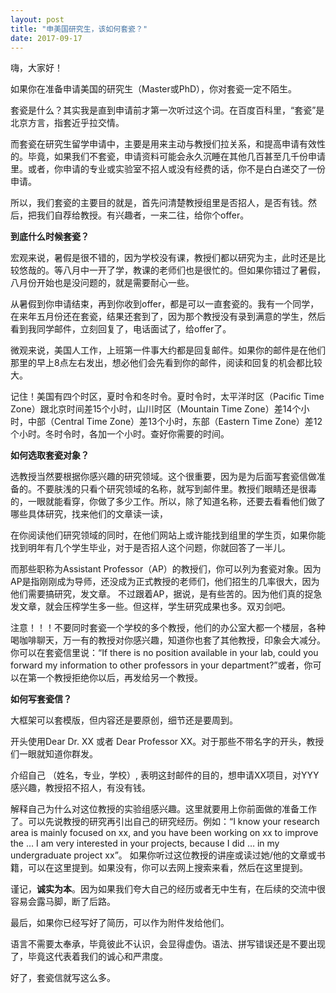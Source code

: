 ```yaml
---
layout: post
title: "申美国研究生，该如何套瓷？"
date: 2017-09-17
---
```


嗨，大家好！

如果你在准备申请美国的研究生（Master或PhD），你对套瓷一定不陌生。

套瓷是什么？其实我是直到申请前才第一次听过这个词。在百度百科里，“套瓷”是北京方言，指套近乎拉交情。

而套瓷在研究生留学申请中，主要是用来主动与教授们拉关系，和提高申请有效性的。毕竟，如果我们不套瓷，申请资料可能会永久沉睡在其他几百甚至几千份申请里。或者，你申请的专业或实验室不招人或没有经费的话，你不是白白递交了一份申请。

所以，我们套瓷的主要目的就是，首先问清楚教授组里是否招人，是否有钱。然后，把我们自荐给教授。有兴趣者，一来二往，给你个offer。

**到底什么时候套瓷？**

宏观来说，暑假是很不错的，因为学校没有课，教授们都以研究为主，此时还是比较悠哉的。等八月中一开了学，教课的老师们也是很忙的。但如果你错过了暑假，八月份开始也是没问题的，就是需要耐心一些。

从暑假到你申请结束，再到你收到offer，都是可以一直套瓷的。我有一个同学，在来年五月份还在套瓷，结果还套到了，因为那个教授没有录到满意的学生，然后看到我同学邮件，立刻回复了，电话面试了，给offer了。

微观来说，美国人工作，上班第一件事大约都是回复邮件。如果你的邮件是在他们那里的早上8点左右发出，想必他们会先看到你的邮件，阅读和回复的机会都比较大。

记住！美国有四个时区，夏时令和冬时令。夏时令时，太平洋时区（Pacific Time Zone）跟北京时间差15个小时，山川时区（Mountain Time Zone）差14个小时，中部（Central Time Zone）差13个小时，东部（Eastern Time Zone）差12个小时。冬时令时，各加一个小时。查好你需要的时间。

**如何选取套瓷对象？**

选教授当然要根据你感兴趣的研究领域。这个很重要，因为是为后面写套瓷信做准备的。不要肤浅的只看个研究领域的名称，就写到邮件里。教授们眼睛还是很毒的，一眼就能看穿，你做了多少工作。所以，除了知道名称，还要去看看他们做了哪些具体研究，找来他们的文章读一读，

在你阅读他们研究领域的同时，在他们网站上或许能找到组里的学生页，如果你能找到明年有几个学生毕业，对于是否招人这个问题，你就回答了一半儿。

而那些职称为Assistant Professor（AP）的教授们，你可以列为套瓷对象。因为AP是指刚刚成为导师，还没成为正式教授的老师们，他们招生的几率很大，因为他们需要搞研究，发文章。
不过跟着AP，据说，是有些苦的。因为他们真的捉急发文章，就会压榨学生多一些。但这样，学生研究成果也多。双刃剑吧。

注意！！！不要同时套瓷一个学校的多个教授，他们的办公室大都一个楼层，各种喝咖啡聊天，万一有的教授对你感兴趣，知道你也套了其他教授，印象会大减分。你可以在套瓷信里说：“If there is no position available in your lab, could you forward my information to other professors in your department?”或者，你可以在第一个教授拒绝你以后，再发给另一个教授。


**如何写套瓷信？**

大框架可以套模版，但内容还是要原创，细节还是要周到。

开头使用Dear Dr. XX 或者 Dear Professor XX。对于那些不带名字的开头，教授们一眼就知道你群发。

介绍自己 （姓名，专业，学校）, 表明这封邮件的目的，想申请XX项目，对YYY感兴趣，教授招不招人，有没有钱。

解释自己为什么对这位教授的实验组感兴趣。这里就要用上你前面做的准备工作了。可以先说教授的研究再引出自己的研究经历。例如：“I know your research area is mainly focused on xx, and you have been working on xx to improve the … I am very interested in your projects, because I did … in my undergraduate project xx”。
如果你听过这位教授的讲座或读过她/他的文章或书籍，可以在这里提到。如果没有，你可以去网上搜索来看，然后在这里提到。

谨记，**诚实为本**。因为如果我们夸大自己的经历或者无中生有，在后续的交流中很容易会露马脚，断了后路。

最后，如果你已经写好了简历，可以作为附件发给他们。

语言不需要太奉承，毕竟彼此不认识，会显得虚伪。语法、拼写错误还是不要出现了，毕竟这代表着我们的诚心和严肃度。

好了，套瓷信就写这么多。

